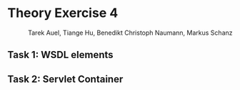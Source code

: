 # Theory Exercise 4

<p align="right">Tarek Auel, Tiange Hu, Benedikt Christoph Naumann, Markus Schanz</p>

## Task 1: WSDL elements

## Task 2: Servlet Container
